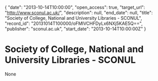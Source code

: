 {
  "date": "2013-10-14T10:00:00", 
  "open_access": true, 
  "target_url": "http://www.sconul.ac.uk/", 
  "description": null, 
  "end_date": null, 
  "title": "Society of College, National and University Libraries - SCONUL", 
  "record_id": "20131014T100000/oFMlVCHFDyLx6NXj5KAE5Q==", 
  "publisher": "sconul.ac.uk", 
  "start_date": "2013-10-14T10:00:00Z"
}

# Society of College, National and University Libraries - SCONUL

None